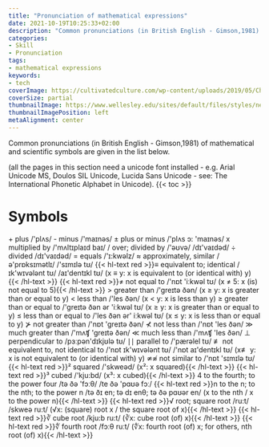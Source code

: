 ```yaml
---
title: "Pronunciation of mathematical expressions"
date: 2021-10-19T10:25:33+02:00
description: "Common pronunciations (in British English - Gimson,1981) of mathematical and scientific symbols are given in the list below"
categories:
- Skill
- Pronunciation
tags:
- mathematical expressions
keywords:
- tech
coverImage: https://cultivatedculture.com/wp-content/uploads/2019/05/Chromatic-LinkedIn-Cover-Photo-Background-1024x311.png
coverSize: partial
thumbnailImage: https://www.wellesley.edu/sites/default/files/styles/news_refresh_hero/public/assets/dailyshot/ds_461390782.jpg?itok=jr0Buv1t
thumbnailImagePosition: left
metaAlignment: center
---
```

Common pronunciations (in British English - Gimson,1981) of mathematical and scientific symbols are given in the list below.
<!--more-->
(all the pages in this section need a unicode font installed - e.g. Arial Unicode MS, Doulos SIL Unicode, Lucida Sans Unicode - see: The International Phonetic Alphabet in Unicode).
{{< toc >}}
# Symbols
\+  plus	/'plʌs/
\-	minus	/'maɪnəs/
±	  plus or minus	/'plʌs  ɔ:  'maɪnəs/
x	  multiplied by	/'mʌltɪplaɪd baɪ/
/	  over; divided by	/'əʊvə/ /dɪ'vaɪdəd/
÷	  divided	/dɪ'vaɪdəd/
=	  equals	/'ɪ:kwəlz/
≈	  approximately, similar	/ə'prɒksɪmətlɪ/ /'sɪmɪlə tʊ/
{{< hl-text red >}}≡	  equivalent to; identical	/ɪk'wɪvələnt tʊ/ /aɪ'dentɪkl tʊ/ (x ≡ y: x is equivalent to (or identical with) y){{< /hl-text >}}
{{< hl-text red >}}≠   not equal to	/'nɒt 'iːkwəl tʊ/ (x ≠ 5: x (is) not equal to 5){{< /hl-text >}}
\> 	greater than	/'greɪtə ðən/ (x ≥ y: x is greater than or equal to y)
\< 	less than	/'les ðən/ (x < y: x is less than y)
≥ 	greater than or equal to	/'greɪtə ðən ər 'iːkwəl tʊ/ (x ≥ y: x is greater than or equal to y)
≤ 	less than or equal to	/'les ðən ər' iːkwəl tʊ/ (x ≤ y: x is less than or equal to y)
⊁	  not greater than	/'nɒt 'greɪtə ðən/
⊀	  not less than	/'nɒt 'les ðən/
≫	  much greater than	/'mʌʧ 'greɪtə ðən/
≪	  much less than	/'mʌʧ 'les ðən/
⊥	  perpendicular to	/pɜːpən'dɪkjʊlə tʊ/
∣∣	parallel to	/'pærəlel tʊ/
≢	 not equivalent to, not identical to	/'nɒt ɪk'wɪvələnt tʊ/ /'nɒt aɪ'dentɪkl tʊ/ (x≢ y: x is not equivalent to (or identical with) y)
≄≉	not similar to	/'nɒt 'sɪmɪlə tʊ/
{{< hl-text red >}}²	squared	/'skweəd/ (x²: x squared){{< /hl-text >}}
{{< hl-text red >}}³	cubed	/'kju:bd/ (x³: x cubed){{< /hl-text >}}
4	to the fourth;  to the power four	/tə ðə 'fɔːθ/ /te ðə 'pɑʊə fɔː/
{{< hl-text red >}}n	 to the n; to the nth; to the power n	/tə ðɪ en; tə dɪ enθ; tə ðə pɑʊər en/ (x to the nth / x to the power n){{< /hl-text >}}
{{< hl-text red >}}√	root; square root	/ru:t/ /skweə ru:t/ (√x: (square) root x / the square root of x){{< /hl-text >}}
{{< hl-text red >}}∛	cube root	/kju:b ru:t/ (∛x: cube root (of) x){{< /hl-text >}}
{{< hl-text red >}}∜	fourth root 	/fɔːθ ruːt/ (∜x:	fourth root (of) x; for others, nth root (of) x){{< /hl-text >}}

